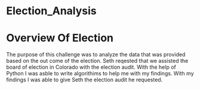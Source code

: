 # Election_Analysis
# Overview Of Election
The purpose of this challenge was to analyze the data that was provided based on the out come of the election. Seth reqested 
that we assisted the board of election in Colorado with the election audit. With the help of Python I was asble to write algorithims to help me with my findings. With my findings I was able to give Seth the election audit he requested.
